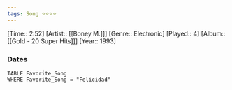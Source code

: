 ```yaml
---
tags: Song ⭐⭐⭐⭐ 
---
```

[Time:: 2:52]
[Artist:: [[Boney M.]]]
[Genre:: Electronic]
[Played:: 4]
[Album:: [[Gold - 20 Super Hits]]]
[Year:: 1993]
### Dates
````dataview
TABLE Favorite_Song
WHERE Favorite_Song = "Felicidad"
````